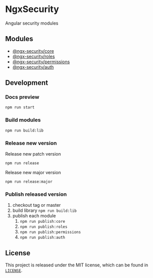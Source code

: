 # NgxSecurity

Angular security modules

## Modules

- [@ngx-security/core](projects/core)
- [@ngx-security/roles](projects/roles)
- [@ngx-security/permissions](projects/permissions)
- [@ngx-security/auth](projects/auth)


## Development

### Docs preview

```shell script
npm run start
``` 

### Build modules

```shell script
npm run build:lib
``` 

### Release new version

Release new patch version
```shell script
npm run release
```

Release new major version
```shell script
npm run release:major
```

### Publish released version

1. checkout tag or master
2. build library `npm run build:lib`
3. publish each module
    1. `npm run publish:core`
    2. `npm run publish:roles`
    3. `npm run publish:permissions`
    4. `npm run publish:auth`

## License

This project is released under the MIT license, which can be found in [`LICENSE`](LICENSE).
